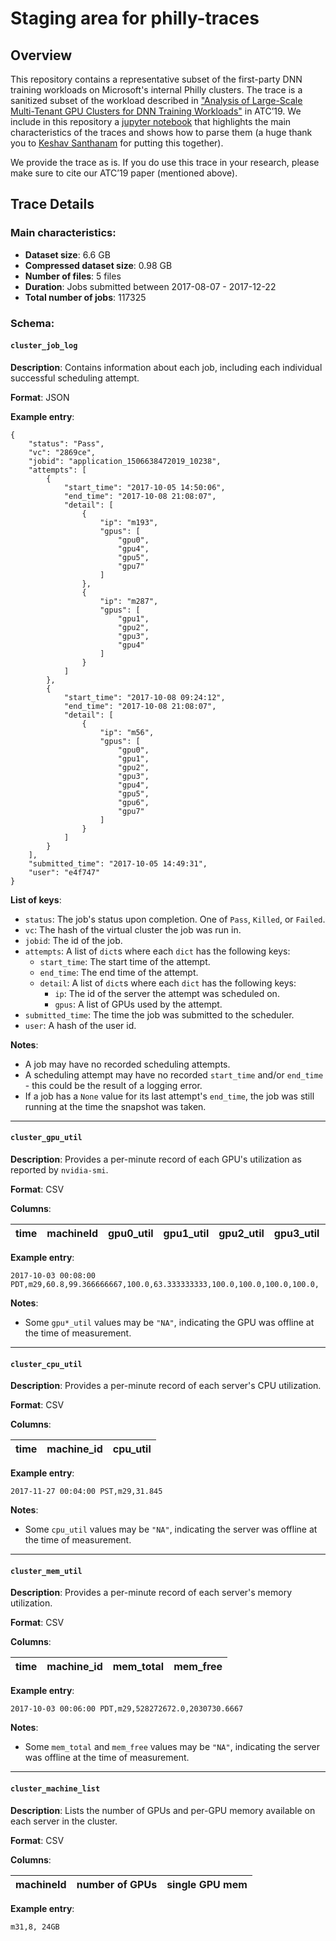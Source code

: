 # Staging area for philly-traces

## Overview

This repository contains a representative subset of the first-party DNN training workloads on Microsoft's internal Philly clusters. The trace is a sanitized subset of the workload described in ["Analysis of Large-Scale Multi-Tenant GPU Clusters for DNN Training Workloads"](https://arxiv.org/abs/1901.05758) in ATC’19. We include in this repository a [jupyter notebook](https://github.com/msr-fiddle/philly-traces-staging/blob/master/analysis/Philly%20Trace%20Analysis.ipynb) that highlights the main characteristics of the traces and shows how to parse them (a huge thank you to [Keshav Santhanam](https://github.com/santhnm2) for putting this together).

We provide the trace as is.  If you do use this trace in your research, please make sure to cite our ATC’19 paper (mentioned above).

## Trace Details

### Main characteristics:
*	**Dataset size**: 6.6 GB
*	**Compressed dataset size**: 0.98 GB
*	**Number of files**: 5 files
*	**Duration**: Jobs submitted between 2017-08-07 - 2017-12-22
*	**Total number of jobs**: 117325

### Schema:
#### `cluster_job_log`

**Description**: Contains information about each job, including each individual
successful scheduling attempt.

**Format**: JSON

**Example entry**:

```
{
    "status": "Pass",
    "vc": "2869ce",
    "jobid": "application_1506638472019_10238",
    "attempts": [
        {
            "start_time": "2017-10-05 14:50:06",
            "end_time": "2017-10-08 21:08:07",
            "detail": [
                {
                    "ip": "m193",
                    "gpus": [
                        "gpu0",
                        "gpu4",
                        "gpu5",
                        "gpu7"
                    ]
                },
                {
                    "ip": "m287",
                    "gpus": [
                        "gpu1",
                        "gpu2",
                        "gpu3",
                        "gpu4"
                    ]
                }
            ]
        },
        {
            "start_time": "2017-10-08 09:24:12",
            "end_time": "2017-10-08 21:08:07",
            "detail": [
                {
                    "ip": "m56",
                    "gpus": [
                        "gpu0",
                        "gpu1",
                        "gpu2",
                        "gpu3",
                        "gpu4",
                        "gpu5",
                        "gpu6",
                        "gpu7"
                    ]
                }
            ]
        }
    ],
    "submitted_time": "2017-10-05 14:49:31",
    "user": "e4f747"
}
```
**List of keys**:
* `status`: The job's status upon completion. One of `Pass`, `Killed`, or `Failed`.
* `vc`: The hash of the virtual cluster the job was run in.
* `jobid`: The id of the job.
* `attempts`: A list of `dict`s where each `dict` has the following keys:
    * `start_time`: The start time of the attempt.
    * `end_time`: The end time of the attempt.
    * `detail`: A list of `dict`s where each `dict` has the following keys:
        * `ip`: The id of the server the attempt was scheduled on.
        * `gpus`: A list of GPUs used by the attempt.
* `submitted_time`: The time the job was submitted to the scheduler.
* `user`: A hash of the user id.

**Notes**:
* A job may have no recorded scheduling attempts.
* A scheduling attempt may have no recorded `start_time` and/or `end_time` -
  this could be the result of a logging error.
* If a job has a `None` value for its last attempt's `end_time`, the job was
  still running at the time the snapshot was taken.

---

#### `cluster_gpu_util`

**Description**: Provides a per-minute record of each GPU's utilization as
reported by `nvidia-smi`.

**Format**: CSV

**Columns**:

| time | machineId | gpu0_util | gpu1_util | gpu2_util | gpu3_util | gpu4_util | gpu5_util | gpu6_util | gpu7_util |
|------|-----------|-----------|-----------|-----------|-----------|-----------|-----------|-----------|-----------|

**Example entry**:

```
2017-10-03 00:08:00 PDT,m29,60.8,99.366666667,100.0,63.333333333,100.0,100.0,100.0,100.0,
```

**Notes**: 
* Some `gpu*_util` values may be `"NA"`, indicating the GPU was offline at the
  time of measurement.

---

#### `cluster_cpu_util`

**Description**: Provides a per-minute record of each server's CPU utilization.

**Format**: CSV

**Columns**:

| time | machine_id | cpu_util |
|------|------------|----------|

**Example entry**:

```
2017-11-27 00:04:00 PST,m29,31.845
```

**Notes**:
* Some `cpu_util` values may be `"NA"`, indicating the server was
offline at the time of measurement.

---

#### `cluster_mem_util`

**Description**: Provides a per-minute record of each server's memory
utilization.

**Format**: CSV

**Columns**:

| time | machine_id | mem_total | mem_free |
|------|------------|-----------|----------|

**Example entry**:

```
2017-10-03 00:06:00 PDT,m29,528272672.0,2030730.6667
```

**Notes**:
* Some `mem_total` and `mem_free` values may be `"NA"`, indicating the server
was offline at the time of measurement.

---

#### `cluster_machine_list`

**Description**: Lists the number of GPUs and per-GPU memory available on each
server in the cluster.

**Format**: CSV

**Columns**:

| machineId | number of GPUs | single GPU mem |
|-----------|----------------|----------------|

**Example entry**:
```
m31,8, 24GB
```
